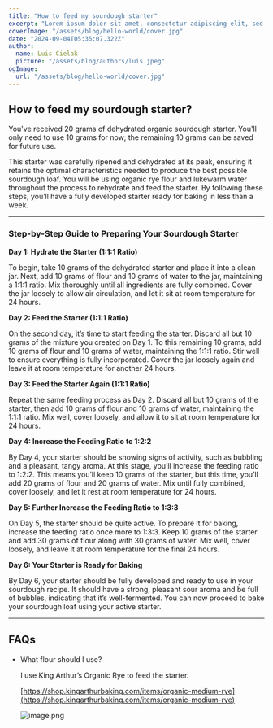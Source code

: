```yaml
---
title: "How to feed my sourdough starter"
excerpt: "Lorem ipsum dolor sit amet, consectetur adipiscing elit, sed do eiusmod tempor incididunt ut labore et dolore magna aliqua. Praesent elementum facilisis leo vel fringilla est ullamcorper eget. At imperdiet dui accumsan sit amet nulla facilities morbi tempus."
coverImage: "/assets/blog/hello-world/cover.jpg"
date: "2024-09-04T05:35:07.322Z"
author:
  name: Luis Cielak
  picture: "/assets/blog/authors/luis.jpeg"
ogImage:
  url: "/assets/blog/hello-world/cover.jpg"
---
```


## How to feed my sourdough starter?

You've received 20 grams of dehydrated organic sourdough starter. You'll only need to use 10 grams for now; the remaining 10 grams can be saved for future use.

This starter was carefully ripened and dehydrated at its peak, ensuring it retains the optimal characteristics needed to produce the best possible sourdough loaf. You will be using organic rye flour and lukewarm water throughout the process to rehydrate and feed the starter. By following these steps, you’ll have a fully developed starter ready for baking in less than a week.

---

### Step-by-Step Guide to Preparing Your Sourdough Starter

**Day 1: Hydrate the Starter (1:1:1 Ratio)**

To begin, take 10 grams of the dehydrated starter and place it into a clean jar. Next, add 10 grams of flour and 10 grams of water to the jar, maintaining a 1:1:1 ratio. Mix thoroughly until all ingredients are fully combined. Cover the jar loosely to allow air circulation, and let it sit at room temperature for 24 hours.

**Day 2: Feed the Starter (1:1:1 Ratio)**

On the second day, it’s time to start feeding the starter. Discard all but 10 grams of the mixture you created on Day 1. To this remaining 10 grams, add 10 grams of flour and 10 grams of water, maintaining the 1:1:1 ratio. Stir well to ensure everything is fully incorporated. Cover the jar loosely again and leave it at room temperature for another 24 hours.

**Day 3: Feed the Starter Again (1:1:1 Ratio)**

Repeat the same feeding process as Day 2. Discard all but 10 grams of the starter, then add 10 grams of flour and 10 grams of water, maintaining the 1:1:1 ratio. Mix well, cover loosely, and allow it to sit at room temperature for 24 hours.

**Day 4: Increase the Feeding Ratio to 1:2:2**

By Day 4, your starter should be showing signs of activity, such as bubbling and a pleasant, tangy aroma. At this stage, you’ll increase the feeding ratio to 1:2:2. This means you’ll keep 10 grams of the starter, but this time, you’ll add 20 grams of flour and 20 grams of water. Mix until fully combined, cover loosely, and let it rest at room temperature for 24 hours.

**Day 5: Further Increase the Feeding Ratio to 1:3:3**

On Day 5, the starter should be quite active. To prepare it for baking, increase the feeding ratio once more to 1:3:3. Keep 10 grams of the starter and add 30 grams of flour along with 30 grams of water. Mix well, cover loosely, and leave it at room temperature for the final 24 hours.

**Day 6: Your Starter is Ready for Baking**

By Day 6, your starter should be fully developed and ready to use in your sourdough recipe. It should have a strong, pleasant sour aroma and be full of bubbles, indicating that it’s well-fermented. You can now proceed to bake your sourdough loaf using your active starter.

---

## FAQs

- What flour should I use?
    
    I use King Arthur’s Organic Rye to feed the starter.
    
    [https://shop.kingarthurbaking.com/items/organic-medium-rye](https://shop.kingarthurbaking.com/items/organic-medium-rye)
    
    ![image.png](Yeast%20Coast%20Culture%20a8a531cb2588427b985716121df7b2de/image.png)


